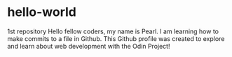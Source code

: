 # hello-world
1st repository
Hello fellow coders, my name is Pearl. I am learning how to make commits to a file in Github.
This Github profile was created to explore and learn about web development with the Odin Project!
